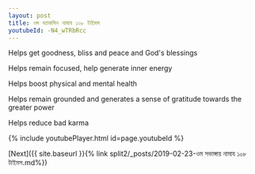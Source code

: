 ```yaml
---
layout: post
title: ওম ভ্যাকসিন নামায ১০৮ টাইমস
youtubeId: -N4_wTRbRcc
---
```

 
 
Helps get goodness, bliss and peace and God's blessings
 
Helps remain focused, help generate inner energy 
 
Helps boost physical and mental health 
 
Helps remain grounded and generates a sense of gratitude towards the greater power 
 
Helps reduce bad karma
 
 
 
 


{% include youtubePlayer.html id=page.youtubeId %}
 
[Next]({{ site.baseurl }}{% link  split2/_posts/2019-02-23-ওম সভাঙ্গায় নামায ১০৮ টাইমস.md%})
 
